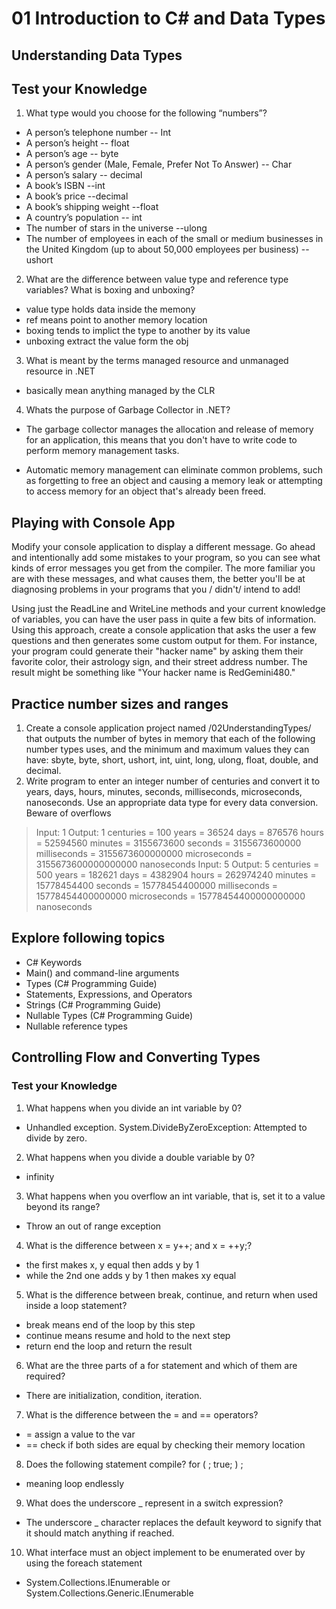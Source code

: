 # 01 Introduction to C# and Data Types
## Understanding Data Types
## Test your Knowledge
1. What type would you choose for the following “numbers”?
- A person’s telephone number -- Int
- A person’s height -- float
- A person’s age -- byte
- A person’s gender (Male, Female, Prefer Not To Answer) -- Char 
- A person’s salary -- decimal
- A book’s ISBN --int
- A book’s price --decimal
- A book’s shipping weight --float
- A country’s population -- int
- The number of stars in the universe --ulong
- The number of employees in each of the small or medium businesses in the United Kingdom (up to about 50,000 employees per business) -- ushort
2. What are the difference between value type and reference type variables? What is boxing and unboxing?
- value type holds data inside the memony
- ref means point to another memory location
- boxing tends to implict the type to another by its value
- unboxing extract the value form the obj
3. What is meant by the terms managed resource and unmanaged resource in .NET
- basically mean anything managed by the CLR
4. Whats the purpose of Garbage Collector in .NET?
- The garbage collector manages the allocation and release of memory for an application, this means that you don't have to write code to perform memory management tasks.

- Automatic memory management can eliminate common problems, such as forgetting to free an object and causing a memory leak or attempting to access memory for an object that's already been freed.

## Playing with Console App
Modify your console application to display a different message. Go ahead and intentionally add some mistakes to your program, so you can see what kinds of error messages you get from the compiler. The more familiar you are with these messages, and what causes them, the better you'll be at diagnosing problems in your programs that you / didn't/ intend to add!

Using just the ReadLine and WriteLine methods and your current knowledge of variables, you can have the user pass in quite a few bits of information. Using this approach, create a console application that asks the user a few questions and then generates some custom output for them. For instance, your program could generate their "hacker name" by asking them their favorite color, their astrology sign, and their street address number. The result might be something like "Your hacker name is RedGemini480."

## Practice number sizes and ranges
1. Create a console application project named /02UnderstandingTypes/ that outputs the
number of bytes in memory that each of the following number types uses, and the
minimum and maximum values they can have: sbyte, byte, short, ushort, int, uint, long,
ulong, float, double, and decimal.
2. Write program to enter an integer number of centuries and convert it to years, days, hours,
minutes, seconds, milliseconds, microseconds, nanoseconds. Use an appropriate data
type for every data conversion. Beware of overflows
>Input: 1
Output: 1 centuries = 100 years = 36524 days = 876576 hours = 52594560 minutes
= 3155673600 seconds = 3155673600000 milliseconds = 3155673600000000
microseconds = 3155673600000000000 nanoseconds
Input: 5
Output: 5 centuries = 500 years = 182621 days = 4382904 hours = 262974240
minutes = 15778454400 seconds = 15778454400000 milliseconds = 15778454400000000
microseconds = 15778454400000000000 nanoseconds

## Explore following topics
- C# Keywords
- Main() and command-line arguments
- Types (C# Programming Guide)
- Statements, Expressions, and Operators
- Strings (C# Programming Guide)
- Nullable Types (C# Programming Guide)
- Nullable reference types
## Controlling Flow and Converting Types
### Test your Knowledge
1. What happens when you divide an int variable by 0?
- Unhandled exception. System.DivideByZeroException: Attempted to divide by zero.
2. What happens when you divide a double variable by 0?
- infinity
3. What happens when you overflow an int variable, that is, set it to a value beyond its range?
- Throw an out of range exception
4. What is the difference between x = y++; and x = ++y;?
- the first makes x, y equal then adds y by 1
- while the 2nd one adds y by 1 then makes xy equal
5. What is the difference between break, continue, and return when used inside a loop statement?
- break means end of the loop by this step
- continue means resume and hold to the next step
- return end the loop and return the result

6. What are the three parts of a for statement and which of them are required?
- There are initialization, condition, iteration.
7. What is the difference between the = and == operators?
- = assign a value to the var
- == check if both sides are equal by checking their memory location
8. Does the following statement compile? for ( ; true; ) ;
- meaning loop endlessly
9. What does the underscore _ represent in a switch expression?
- The underscore _ character replaces the default keyword to signify that it should match anything if reached.
10. What interface must an object implement to be enumerated over by using the foreach
statement
- System.Collections.IEnumerable or System.Collections.Generic.IEnumerable

